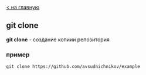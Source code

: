 [< на главную](/readme.md)

## git clone

**git clone** - создание копиии репозитория
### пример
```
git clone https://github.com/avsudnichnikov/example
```